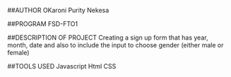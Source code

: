 ##AUTHOR
OKaroni Purity Nekesa

##PROGRAM
FSD-FTO1

##DESCRIPTION OF PROJECT
Creating a sign up form that has year, month, date and also to include the input to choose gender (either male or female)

##TOOLS USED
Javascript
Html
CSS

